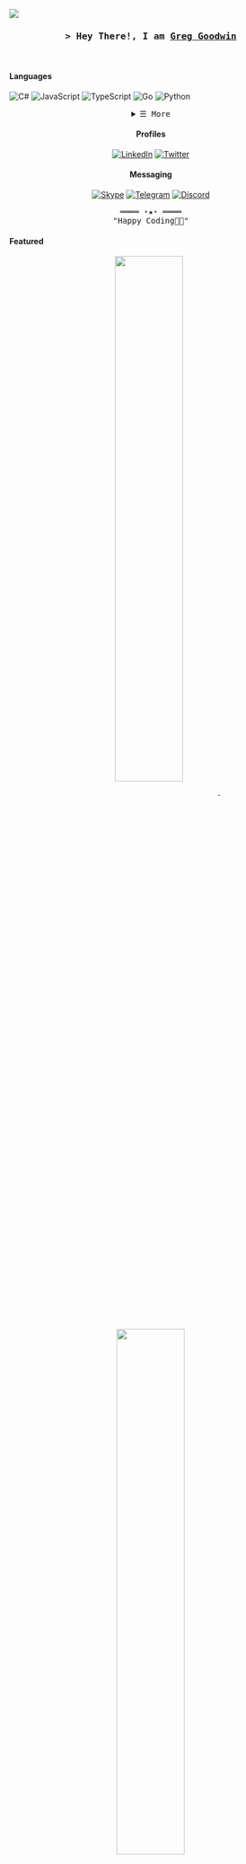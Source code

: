 <!-- https://github.com/ggoodwin -->
<!-- August 20th, 2023 -->

<!-- Profile Views Counter -->
![](https://komarev.com/ghpvc/?username=ggoodwin&color=blueviolet)

<!-- Title -->
<h3 align="center">
  <samp>&gt; Hey There!, I am
    <b><a target="_blank" href="https://ggn.dev">Greg Goodwin</a></b>
  </samp>
</h3>
<br>

<!-- Technologies -->

<!-- Languages -->
#### Languages

![C#](https://img.shields.io/badge/C%23-239120?style=for-the-badge&logo=c-sharp&logoColor=white)
![JavaScript](https://img.shields.io/badge/JavaScript-F7DF1E?style=for-the-badge&logo=javascript&logoColor=black)
![TypeScript](https://img.shields.io/badge/TypeScript-007ACC?style=for-the-badge&logo=typescript&logoColor=white)
![Go](https://img.shields.io/badge/Go-00ADD8?style=for-the-badge&logo=go&logoColor=white)
![Python](https://img.shields.io/badge/Python-14354C?style=for-the-badge&logo=python&logoColor=white)

<details align="center">
  <summary> <samp>&#9776; More</samp></summary>
  <p align="center">

<!-- Frameworks -->

#### Frameworks

![.Net](https://img.shields.io/badge/.NET-5C2D91?style=for-the-badge&logo=.net&logoColor=white)
![React](https://img.shields.io/badge/React-20232A?style=for-the-badge&logo=react&logoColor=61DAFB)
![Angular](https://img.shields.io/badge/Angular-DD0031?style=for-the-badge&logo=angular&logoColor=white)
![Vue.js](https://img.shields.io/badge/Vue.js-35495E?style=for-the-badge&logo=vue.js&logoColor=4FC08D)
![Svelte](https://img.shields.io/badge/Svelte-4A4A55?style=for-the-badge&logo=svelte&logoColor=FF3E00)
![Django](https://img.shields.io/badge/Django-092E20?style=for-the-badge&logo=django&logoColor=white)
![jQuery](https://img.shields.io/badge/jQuery-0769AD?style=for-the-badge&logo=jquery&logoColor=white)
![Electron.js](https://img.shields.io/badge/Electron-191970?style=for-the-badge&logo=Electron&logoColor=white)

#### SSR Frameworks

![Next JS](https://img.shields.io/badge/Next-black?style=for-the-badge&logo=next.js&logoColor=white)
![Nuxt JS](https://img.shields.io/badge/Nuxt-002E3B?style=for-the-badge&logo=nuxtdotjs&logoColor=#00DC82)
![Gatsby](https://img.shields.io/badge/Gatsby-663399?style=for-the-badge&logo=gatsby&logoColor=white)
![SvelteKit](https://img.shields.io/badge/SvelteKit-FF3E00?style=for-the-badge&logo=Svelte&logoColor=white)

#### Mobile

![Xamarin](https://img.shields.io/badge/Xamarin-3498DB?style=for-the-badge&logo=xamarin&logoColor=white)
![React Native](https://img.shields.io/badge/React_Native-20232A?style=for-the-badge&logo=react&logoColor=61DAFB)
![Expo](https://img.shields.io/badge/expo-1C1E24?style=for-the-badge&logo=expo&logoColor=#D04A37)

#### Databases

![MSSQL](https://img.shields.io/badge/Microsoft_SQL_Server-CC2927?style=for-the-badge&logo=microsoft-sql-server&logoColor=white)
![MySQL](https://img.shields.io/badge/MySQL-005C84?style=for-the-badge&logo=mysql&logoColor=white)
![PostgreSQL](https://img.shields.io/badge/PostgreSQL-316192?style=for-the-badge&logo=postgresql&logoColor=white)
![SQLite](https://img.shields.io/badge/SQLite-07405E?style=for-the-badge&logo=sqlite&logoColor=white)
![MongoDB](https://img.shields.io/badge/MongoDB-4EA94B?style=for-the-badge&logo=mongodb&logoColor=white)
![Supabase](https://img.shields.io/badge/Supabase-181818?style=for-the-badge&logo=supabase&logoColor=white)

#### Design Frameworks

![TailwindCSS](https://img.shields.io/badge/Tailwind_CSS-38B2AC?style=for-the-badge&logo=tailwind-css&logoColor=white)
![Bootstrap](https://img.shields.io/badge/Bootstrap-563D7C?style=for-the-badge&logo=bootstrap&logoColor=white)
![Styled-Components](https://img.shields.io/badge/styled--components-DB7093?style=for-the-badge&logo=styled-components&logoColor=white)

#### Cloud

![AWS](https://img.shields.io/badge/Amazon_AWS-FF9900?style=for-the-badge&logo=amazonaws&logoColor=white)
![Azure](https://img.shields.io/badge/microsoft%20azure-0089D6?style=for-the-badge&logo=microsoft-azure&logoColor=white)
![GoogleCloud](https://img.shields.io/badge/Google_Cloud-4285F4?style=for-the-badge&logo=google-cloud&logoColor=white)
![AzureDevops](https://img.shields.io/badge/Azure_DevOps-0078D7?style=for-the-badge&logo=azure-devops&logoColor=white)
![Cloudflare](https://img.shields.io/badge/Cloudflare-F38020?style=for-the-badge&logo=Cloudflare&logoColor=white)
![Vercel](https://img.shields.io/badge/Vercel-000000?style=for-the-badge&logo=vercel&logoColor=white)
![Netlify](https://img.shields.io/badge/Netlify-00C7B7?style=for-the-badge&logo=netlify&logoColor=white)
![Salesforce](https://img.shields.io/badge/Salesforce-00A1E0?style=for-the-badge&logo=Salesforce&logoColor=white)
![GitHubActions](https://img.shields.io/badge/GitHub_Actions-2088FF?style=for-the-badge&logo=github-actions&logoColor=white)

#### Payments

![Stripe](https://img.shields.io/badge/Stripe-626CD9?style=for-the-badge&logo=Stripe&logoColor=white)
![Paypal](https://img.shields.io/badge/PayPal-00457C?style=for-the-badge&logo=paypal&logoColor=white)
![ApplePay](https://img.shields.io/badge/apple%20pay-007AFF?style=for-the-badge&logo=apple%20pay&logoColor=white)
![GooglePay](https://img.shields.io/badge/G%20pay-2875E3?style=for-the-badge&logo=googlepay&logoColor=white)
![AmazonPay](https://img.shields.io/badge/amazon%20pay-F79114?style=for-the-badge&logo=amazon%20pay&logoColor=white)

#### Analytics

![GoogleAnalytics](https://img.shields.io/badge/Google%20Analytics-E37400?style=for-the-badge&logo=google%20analytics&logoColor=white)
![Hotjar](	https://img.shields.io/badge/hotjar-FD3A5C?style=for-the-badge&logo=hotjar&logoColor=white)

  </p>
</details>

<div align="center">

#### Profiles

  [![LinkedIn](https://img.shields.io/badge/LinkedIn-0077B5?style=for-the-badge&logo=linkedin&logoColor=white)](https://www.linkedin.com/in/greg-goodwin)
  [![Twitter](https://img.shields.io/badge/Twitter-1DA1F2?style=for-the-badge&logo=twitter&logoColor=white)](https://twitter.com/greggoodwin)

#### Messaging

  [![Skype](https://img.shields.io/badge/Skype-%2300AFF0.svg?style=for-the-badge&logo=Skype&logoColor=white)](https://join.skype.com/invite/mQK5fkerGduc)
  [![Telegram](https://img.shields.io/badge/Telegram-2CA5E0?style=for-the-badge&logo=telegram&logoColor=white)](https://t.me/MessageGreg)
  [![Discord](https://img.shields.io/badge/Discord-7289DA?style=for-the-badge&logo=discord&logoColor=white)](https://discord.id/?prefill=179795086543028224)

</div>

<!-- Footer -->
<samp>
    <p align="center">
        ════ ⋆★⋆ ════
        <br>
        "Happy Coding👨‍💻"
    </p>
</samp>

<!-- Featured Repositories -->
#### Featured

<p align="center">
<a href="https://github.com/ggoodwin/ggoodwin">
<img width='49%' align="center"src="https://github-readme-stats.vercel.app/api/pin/?username=ggoodwin&repo=ggoodwin&border_color=02D892&bg_color=0D1117&title_color=C9D1D9&text_color=8B949E&icon_color=02D892" />
</a>
<span>&nbsp;</span>
<a href="https://github.com/ggoodwin/go-nyse-time">
<img width='49%' align="center"src="https://github-readme-stats.vercel.app/api/pin/?username=ggoodwin&repo=go-nyse-time&border_color=02D892&bg_color=0D1117&title_color=C9D1D9&text_color=8B949E&icon_color=02D892" />
</a>
</p>

<p align="center">
<a href="https://github.com/ggoodwin/discord-crypto-bot">
<img width='49%' align="center"src="https://github-readme-stats.vercel.app/api/pin/?username=ggoodwin&repo=discord-crypto-bot&border_color=02D892&bg_color=0D1117&title_color=C9D1D9&text_color=8B949E&icon_color=02D892" />
</a>
<span>&nbsp;</span>
<a href="https://github.com/ggoodwin/BlogPostProject">
<img width='49%' align="center"src="https://github-readme-stats.vercel.app/api/pin/?username=ggoodwin&repo=BlogPostProject&border_color=02D892&bg_color=0D1117&title_color=C9D1D9&text_color=8B949E&icon_color=02D892" />
</a>
</p>
